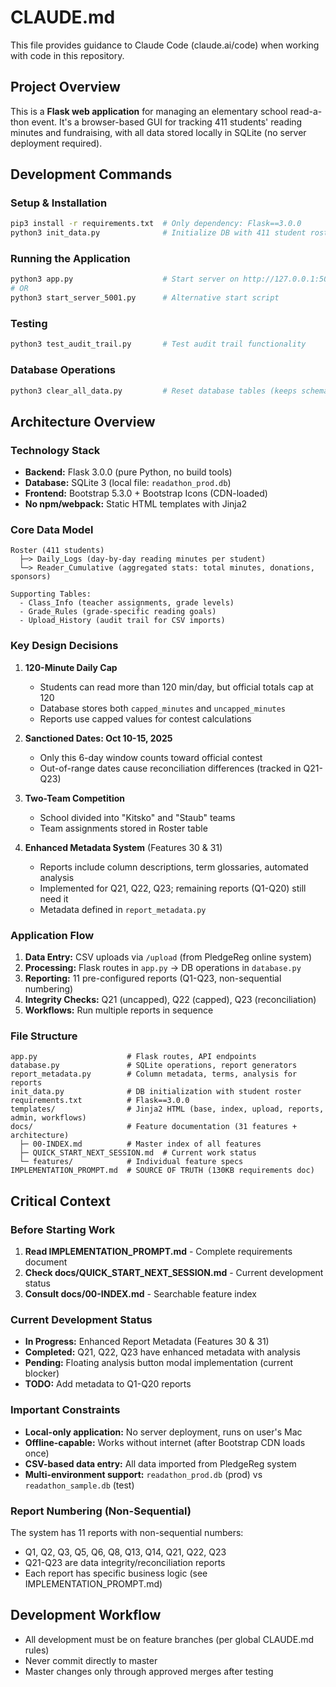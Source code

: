 # CLAUDE.md

This file provides guidance to Claude Code (claude.ai/code) when working with code in this repository.

## Project Overview

This is a **Flask web application** for managing an elementary school read-a-thon event. It's a browser-based GUI for tracking 411 students' reading minutes and fundraising, with all data stored locally in SQLite (no server deployment required).

## Development Commands

### Setup & Installation
```bash
pip3 install -r requirements.txt  # Only dependency: Flask==3.0.0
python3 init_data.py              # Initialize DB with 411 student roster + class data
```

### Running the Application
```bash
python3 app.py                    # Start server on http://127.0.0.1:5001
# OR
python3 start_server_5001.py      # Alternative start script
```

### Testing
```bash
python3 test_audit_trail.py       # Test audit trail functionality
```

### Database Operations
```bash
python3 clear_all_data.py         # Reset database tables (keeps schema)
```

## Architecture Overview

### Technology Stack
- **Backend:** Flask 3.0.0 (pure Python, no build tools)
- **Database:** SQLite 3 (local file: `readathon_prod.db`)
- **Frontend:** Bootstrap 5.3.0 + Bootstrap Icons (CDN-loaded)
- **No npm/webpack:** Static HTML templates with Jinja2

### Core Data Model
```
Roster (411 students)
  ├─> Daily_Logs (day-by-day reading minutes per student)
  └─> Reader_Cumulative (aggregated stats: total minutes, donations, sponsors)

Supporting Tables:
  - Class_Info (teacher assignments, grade levels)
  - Grade_Rules (grade-specific reading goals)
  - Upload_History (audit trail for CSV imports)
```

### Key Design Decisions

1. **120-Minute Daily Cap**
   - Students can read more than 120 min/day, but official totals cap at 120
   - Database stores both `capped_minutes` and `uncapped_minutes`
   - Reports use capped values for contest calculations

2. **Sanctioned Dates: Oct 10-15, 2025**
   - Only this 6-day window counts toward official contest
   - Out-of-range dates cause reconciliation differences (tracked in Q21-Q23)

3. **Two-Team Competition**
   - School divided into "Kitsko" and "Staub" teams
   - Team assignments stored in Roster table

4. **Enhanced Metadata System** (Features 30 & 31)
   - Reports include column descriptions, term glossaries, automated analysis
   - Implemented for Q21, Q22, Q23; remaining reports (Q1-Q20) still need it
   - Metadata defined in `report_metadata.py`

### Application Flow
1. **Data Entry:** CSV uploads via `/upload` (from PledgeReg online system)
2. **Processing:** Flask routes in `app.py` → DB operations in `database.py`
3. **Reporting:** 11 pre-configured reports (Q1-Q23, non-sequential numbering)
4. **Integrity Checks:** Q21 (uncapped), Q22 (capped), Q23 (reconciliation)
5. **Workflows:** Run multiple reports in sequence

### File Structure
```
app.py                    # Flask routes, API endpoints
database.py               # SQLite operations, report generators
report_metadata.py        # Column metadata, terms, analysis for reports
init_data.py              # DB initialization with student roster
requirements.txt          # Flask==3.0.0
templates/                # Jinja2 HTML (base, index, upload, reports, admin, workflows)
docs/                     # Feature documentation (31 features + architecture)
  ├─ 00-INDEX.md          # Master index of all features
  ├─ QUICK_START_NEXT_SESSION.md  # Current work status
  └─ features/            # Individual feature specs
IMPLEMENTATION_PROMPT.md  # SOURCE OF TRUTH (130KB requirements doc)
```

## Critical Context

### Before Starting Work
1. **Read IMPLEMENTATION_PROMPT.md** - Complete requirements document
2. **Check docs/QUICK_START_NEXT_SESSION.md** - Current development status
3. **Consult docs/00-INDEX.md** - Searchable feature index

### Current Development Status
- **In Progress:** Enhanced Report Metadata (Features 30 & 31)
- **Completed:** Q21, Q22, Q23 have enhanced metadata with analysis
- **Pending:** Floating analysis button modal implementation (current blocker)
- **TODO:** Add metadata to Q1-Q20 reports

### Important Constraints
- **Local-only application:** No server deployment, runs on user's Mac
- **Offline-capable:** Works without internet (after Bootstrap CDN loads once)
- **CSV-based data entry:** All data imported from PledgeReg system
- **Multi-environment support:** `readathon_prod.db` (prod) vs `readathon_sample.db` (test)

### Report Numbering (Non-Sequential)
The system has 11 reports with non-sequential numbers:
- Q1, Q2, Q3, Q5, Q6, Q8, Q13, Q14, Q21, Q22, Q23
- Q21-Q23 are data integrity/reconciliation reports
- Each report has specific business logic (see IMPLEMENTATION_PROMPT.md)

## Development Workflow
- All development must be on feature branches (per global CLAUDE.md rules)
- Never commit directly to master
- Master changes only through approved merges after testing
